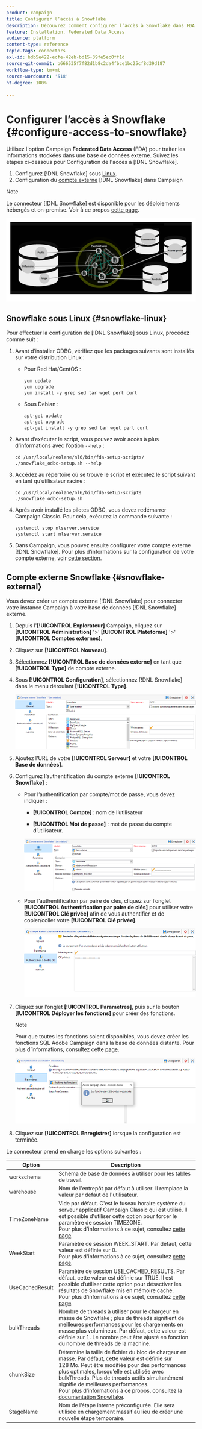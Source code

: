 ```yaml
---
product: campaign
title: Configurer l’accès à Snowflake
description: Découvrez comment configurer l’accès à Snowflake dans FDA
feature: Installation, Federated Data Access
audience: platform
content-type: reference
topic-tags: connectors
exl-id: bdb5e422-ecfe-42eb-bd15-39fe5ec0ff1d
source-git-commit: b666535f7f82d1b8c2da4fbce1bc25cf8d39d187
workflow-type: tm+mt
source-wordcount: '518'
ht-degree: 100%

---
```


# Configurer l’accès à Snowflake {#configure-access-to-snowflake}

Utilisez l&#39;option Campaign **Federated Data Access** (FDA) pour traiter les informations stockées dans une base de données externe. Suivez les étapes ci-dessous pour Configuration de l&#39;accès à [!DNL Snowflake].

1. Configurez [!DNL Snowflake] sous [Linux](#snowflake-linux).
1. Configuration du [compte externe](#snowflake-external) [!DNL Snowflake] dans Campaign

>[!NOTE]
>
>Le connecteur [!DNL Snowflake] est disponible pour les déploiements hébergés et on-premise. Voir à ce propos [cette page](../../installation/using/capability-matrix.md).

![](assets/snowflake_3.png)

## Snowflake sous Linux {#snowflake-linux}

Pour effectuer la configuration de [!DNL Snowflake] sous Linux, procédez comme suit :

1. Avant d’installer ODBC, vérifiez que les packages suivants sont installés sur votre distribution Linux :

   * Pour Red Hat/CentOS :

     ```
     yum update
     yum upgrade
     yum install -y grep sed tar wget perl curl
     ```

   * Sous Debian :

     ```
     apt-get update
     apt-get upgrade
     apt-get install -y grep sed tar wget perl curl
     ```

1. Avant d’exécuter le script, vous pouvez avoir accès à plus d’informations avec l’option `--help` :

   ```
   cd /usr/local/neolane/nl6/bin/fda-setup-scripts/
   ./snowflake_odbc-setup.sh --help
   ```

1. Accédez au répertoire où se trouve le script et exécutez le script suivant en tant qu’utilisateur racine :

   ```
   cd /usr/local/neolane/nl6/bin/fda-setup-scripts
   ./snowflake_odbc-setup.sh
   ```

1. Après avoir installé les pilotes ODBC, vous devez redémarrer Campaign Classic. Pour cela, exécutez la commande suivante :

   ```
   systemctl stop nlserver.service
   systemctl start nlserver.service
   ```

1. Dans Campaign, vous pouvez ensuite configurer votre compte externe [!DNL Snowflake]. Pour plus d’informations sur la configuration de votre compte externe, voir [cette section](#snowflake-external).

## Compte externe Snowflake {#snowflake-external}

Vous devez créer un compte externe [!DNL Snowflake] pour connecter votre instance Campaign à votre base de données [!DNL Snowflake] externe.

1. Depuis l&#39;**[!UICONTROL Explorateur]** Campaign, cliquez sur **[!UICONTROL Administration]** &#39;>&#39; **[!UICONTROL Plateforme]** &#39;>&#39; **[!UICONTROL Comptes externes]**.

1. Cliquez sur **[!UICONTROL Nouveau]**.

1. Sélectionnez **[!UICONTROL Base de données externe]** en tant que **[!UICONTROL Type]** de compte externe.

1. Sous **[!UICONTROL Configuration]**, sélectionnez [!DNL Snowflake] dans le menu déroulant **[!UICONTROL Type]**.

   ![](assets/snowflake_5.png)

1. Ajoutez l’URL de votre **[!UICONTROL Serveur]** et votre **[!UICONTROL Base de données]**.

1. Configurez l’authentification du compte externe **[!UICONTROL Snowflake]** :

   * Pour l’authentification par compte/mot de passe, vous devez indiquer :

      * **[!UICONTROL Compte]** : nom de l’utilisateur

      * **[!UICONTROL Mot de passe]** : mot de passe du compte d’utilisateur.

     ![](assets/snowflake.png)

   * Pour l’authentification par paire de clés, cliquez sur l’onglet **[!UICONTROL Authentification par paire de clés]** pour utiliser votre **[!UICONTROL Clé privée]** afin de vous authentifier et de copier/coller votre **[!UICONTROL Clé privée]**.

     ![](assets/snowflake_4.png)

1. Cliquez sur l’onglet **[!UICONTROL Paramètres]**, puis sur le bouton **[!UICONTROL Déployer les fonctions]** pour créer des fonctions.

   >[!NOTE]
   >
   >Pour que toutes les fonctions soient disponibles, vous devez créer les fonctions SQL Adobe Campaign dans la base de données distante. Pour plus d’informations, consultez cette [page](../../configuration/using/adding-additional-sql-functions.md).

   ![](assets/snowflake_2.png)

1. Cliquez sur **[!UICONTROL Enregistrer]** lorsque la configuration est terminée.

Le connecteur prend en charge les options suivantes :

| Option | Description |
|---|---|
| workschema | Schéma de base de données à utiliser pour les tables de travail. |
| warehouse | Nom de l&#39;entrepôt par défaut à utiliser. Il remplace la valeur par défaut de l&#39;utilisateur. |
| TimeZoneName | Vide par défaut. C&#39;est le fuseau horaire système du serveur applicatif Campaign Classic qui est utilisé. Il est possible d&#39;utiliser cette option pour forcer le paramètre de session TIMEZONE. <br>Pour plus d&#39;informations à ce sujet, consultez [cette page](https://docs.snowflake.net/manuals/sql-reference/parameters.html#timezone). |
| WeekStart | Paramètre de session WEEK_START. Par défaut, cette valeur est définie sur 0. <br>Pour plus d&#39;informations à ce sujet, consultez [cette page](https://docs.snowflake.com/en/sql-reference/parameters.html#week-start). |
| UseCachedResult | Paramètre de session USE_CACHED_RESULTS. Par défaut, cette valeur est définie sur TRUE. Il est possible d’utiliser cette option pour désactiver les résultats de Snowflake mis en mémoire cache. <br>Pour plus d’informations à ce sujet, consultez [cette page](https://docs.snowflake.net/manuals/user-guide/querying-persisted-results.html). |
| bulkThreads | Nombre de threads à utiliser pour le chargeur en masse de Snowflake ; plus de threads signifient de meilleures performances pour les chargements en masse plus volumineux. Par défaut, cette valeur est définie sur 1. Le nombre peut être ajusté en fonction du nombre de threads de la machine. |
| chunkSize | Détermine la taille de fichier du bloc de chargeur en masse. Par défaut, cette valeur est définie sur 128 Mo. Peut être modifiée pour des performances plus optimales, lorsqu’elle est utilisée avec bulkThreads. Plus de threads actifs simultanément signifie de meilleures performances. <br>Pour plus d’informations à ce propos, consultez la [documentation Snowflake](https://docs.snowflake.net/manuals/sql-reference/sql/put.html). |
| StageName | Nom de l’étape interne préconfigurée. Elle sera utilisée en chargement massif au lieu de créer une nouvelle étape temporaire. |
